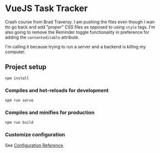 # VueJS Task Tracker

Crash course from Brad Traversy. I am pushing the files even though I wan tto go back and add "_proper_" CSS files as opposed to using `style` tags. I'm also going to remove the Reminder toggle functionality in preference for adding the `contenteditable` attribute.

I'm calling it because trying to run a server and a backend is killing my computer.

## Project setup
```
npm install
```

### Compiles and hot-reloads for development
```
npm run serve
```

### Compiles and minifies for production
```
npm run build
```

### Customize configuration
See [Configuration Reference](https://cli.vuejs.org/config/).
